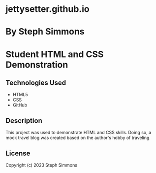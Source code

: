 # jettysetter.github.io

# By Steph Simmons

# Student HTML and CSS Demonstration 

## Technologies Used

* HTML5
* CSS
* GitHub

## Description
This project was used to demonstrate HTML and CSS skills. Doing so, a mock travel blog was created based on the author's hobby of traveling.


## License

Copyright (c) 2023 Steph Simmons
